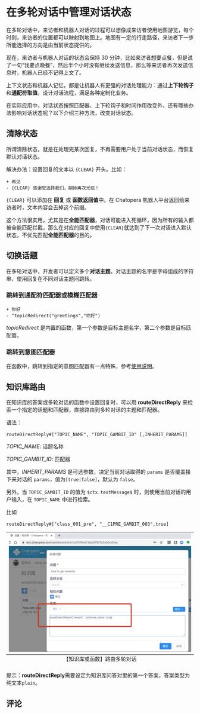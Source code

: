 # 在多轮对话中管理对话状态

在多轮对话中，来访者和机器人对话的过程可以想像成来访者使用地图游览，每个时刻，来访者的位置都可以映射到地图上。地图有一定的行走路径，来访者下一步所能选择的方向是由当前状态提供的。

现在，来访者与机器人对话的状态会保持 30 分钟，比如来访者想要点餐，但是说了一句“我要点晚餐”，然后半个小时没有继续发送信息，那么等来访者再次发送信息时，机器人已经不记得上文了。

上下文状态和机器人记忆，都是让机器人有更强的对话处理能力：通过**上下轮钩子**和**通配符取值**，设计对话流程，满足各种定制化业务。

在实际应用中，对话状态按照匹配器、上下轮钩子和时间作用改变外，还有哪些办法影响对话状态呢？以下介绍三种方法，改变对话状态。

## 清除状态

所谓清除状态，就是在处理完某次回复，不再需要用户处于当前对话状态，而恢复默认对话状态。

解决办法：设置回复的文本以 `{CLEAR}` 开头。比如：

```
+ 再见
- {CLEAR} 感谢您选择我们，期待再次光临！
```

`{CLEAR}` 可以添加在 **回复** 或 **函数返回值**中。在 Chatopera 机器人平台返回给来访者时，文本内容会去掉这个前缀。

这个方法很实用，尤其是在**全能匹配器**，对话可能进入死循环，因为所有的输入都被全能匹配拦截，那么在对应的回复中使用`{CLEAR}`就达到了下一次对话进入默认状态，不优先匹配**全能匹配器**的目的。

## 切换话题

在多轮对话中，开发者可以定义多个**对话主题**，对话主题的名字是字母组成的字符串，使用回复在不同对话主题间跳转。

### 跳转到通配符匹配器或模糊匹配器

```
+ 你好
- ^topicRedirect("greetings","你好")
```

_topicRedirect_ 是内置的函数，第一个参数是目标主题名字，第二个参数是目标匹配器。

### 跳转到意图匹配器

在函数中，跳转到指定的意图匹配器有一点特殊，参考[使用说明](/products/chatbot-platform/howto-guides/conv-gambit-intent.html#在回复中跳转到指定意图)。

## 知识库路由

在知识库的答案或多轮对话的函数中设置回复时，可以用 **routeDirectReply** 来检索一个指定的话题和匹配器，直接路由到多轮对话的主题和匹配器。

语法：

```
routeDirectReply#["TOPIC_NAME", "TOPIC_GAMBIT_ID" [,INHERIT_PARAMS]]
```

_TOPIC_NAME_: 话题名称

_TOPIC_GAMBIT_ID_: 匹配器

其中，_INHERIT_PARAMS_ 是可选参数，决定当前对话取得的 `params` 是否覆盖接下来对话的 `params`，值为`[true|false]`，默认为 `false`。

另外，当 `TOPIC_GAMBIT_ID` 的值为 `$ctx.textMessage$` 时，则使用当前对话的用户输入，在 `TOPIC_NAME` 中进行检索。

比如

```
routeDirectReply#["class_001_pre", "__C1PRE_GAMBIT_003",true]
```

<table class="image">
<caption align="bottom">【知识库或函数】路由多轮对话</caption>
<tr><td><img width="600" src="../../../images/products/platform/set-faq-route-conversion-reply.jpg" alt="【知识库或函数】路由多轮对话"/></td></tr>
</table>

提示：**routeDirectReply**需要设定为知识库问答对里的第一个答案，答案类型为 纯文本`plain`。

## 评论

<script src="https://utteranc.es/client.js"
        repo="chatopera/docs"
        issue-term="pathname"
        label="Comment"
        theme="github-light"
        crossorigin="anonymous"
        async>
</script>
